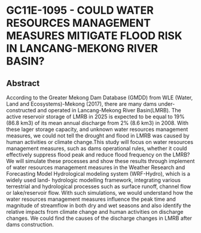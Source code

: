 # GC11E-1095 - COULD WATER RESOURCES MANAGEMENT MEASURES MITIGATE FLOOD RISK IN LANCANG-MEKONG RIVER BASIN?
## Abstract

According to the Greater Mekong Dam Database (GMDD) from WLE (Water, Land and Ecosystems)-Mekong (2017), there are many dams under-constructed and operated in Lancang-Mekong River Basin(LMRB). The active reservoir storage of LMRB in 2025 is expected to be equal to 19% (86.8 km3) of its mean annual discharge from 2% (8.6 km3) in 2008. With these lager storage capacity, and unknown water resources management measures, we could not tell the drought and flood in LMRB was caused by human activities or climate change.This study will focus on water resources management measures, such as dams operational rules, whether it could effectively suppress flood peak and reduce flood frequency on the LMRB? We will simulate these processes and show these results through implement of water resources management measures in the Weather Research and Forecasting Model Hydrological modeling system (WRF-Hydro), which is a widely used land- hydrologic modelling framework, integrating various terrestrial and hydrological processes such as surface runoff, channel flow or lake/reservoir flow. With such simulations, we would understand how the water resources management measures influence the peak time and magnitude of streamflow in both dry and wet seasons and also identify the relative impacts from climate change and human activities on discharge changes. We could find the causes of the discharge changes in LMRB after dams construction.

